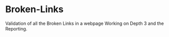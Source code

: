 # Broken-Links
Validation of all the Broken Links in a webpage
Working on Depth 3 and the Reporting.
